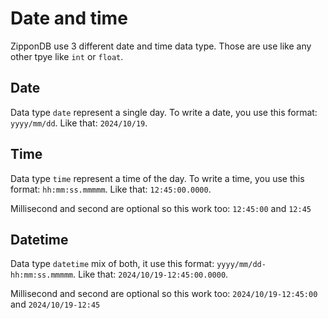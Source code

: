 # Date and time

ZipponDB use 3 different date and time data type. Those are use like any other tpye like `int` or `float`.

## Date

Data type `date` represent a single day. To write a date, you use this format: `yyyy/mm/dd`.
Like that: `2024/10/19`.

## Time

Data type `time` represent a time of the day. To write a time, you use this format: `hh:mm:ss.mmmmm`.
Like that: `12:45:00.0000`.

Millisecond and second are optional so this work too: `12:45:00` and `12:45`

## Datetime

Data type `datetime` mix of both, it use this format: `yyyy/mm/dd-hh:mm:ss.mmmmm`.
Like that: `2024/10/19-12:45:00.0000`.

Millisecond and second are optional so this work too: `2024/10/19-12:45:00` and `2024/10/19-12:45`
